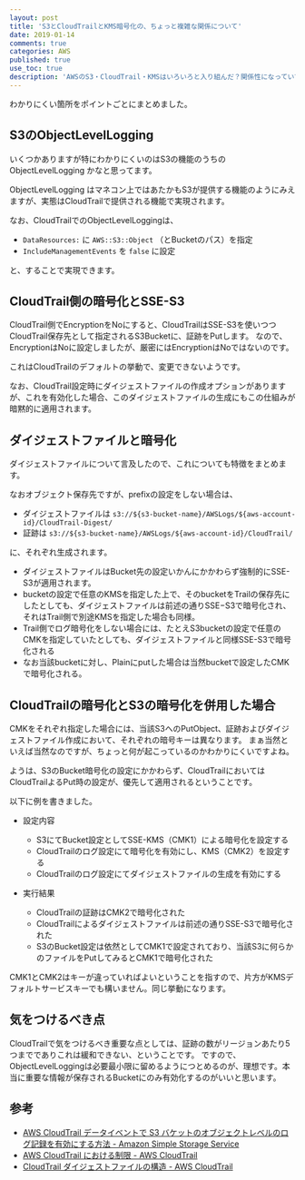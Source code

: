 ```yaml
---
layout: post
title: 'S3とCloudTrailとKMS暗号化の、ちょっと複雑な関係について'
date: 2019-01-14
comments: true
categories: AWS
published: true
use_toc: true
description: 'AWSのS3・CloudTrail・KMSはいろいろと入り組んだ？関係性になっていて、初見でもろもろをすんなり理解することはちょっと難しそうかなと思い、備忘録です。'
---
```


わかりにくい箇所をポイントごとにまとめました。

## S3のObjectLevelLogging

いくつかありますが特にわかりにくいのはS3の機能のうちの ObjectLevelLogging かなと思ってます。

ObjectLevelLogging はマネコン上ではあたかもS3が提供する機能のようにみえますが、実態はCloudTrailで提供される機能で実現されます。

なお、CloudTrailでのObjectLevelLoggingは、

* `DataResources:` に `AWS::S3::Object` （とBucketのパス）を指定
* `IncludeManagementEvents` を `false` に設定

と、することで実現できます。


## CloudTrail側の暗号化とSSE-S3

CloudTrail側でEncryptionをNoにすると、CloudTrailはSSE-S3を使いつつCloudTrail保存先として指定されるS3Bucketに、証跡をPutします。
なので、EncryptionはNoに設定しましたが、厳密にはEncryptionはNoではないのです。

これはCloudTrailのデフォルトの挙動で、変更できないようです。

なお、CloudTrail設定時にダイジェストファイルの作成オプションがありますが、これを有効化した場合、このダイジェストファイルの生成にもこの仕組みが暗黙的に適用されます。

## ダイジェストファイルと暗号化

ダイジェストファイルについて言及したので、これについても特徴をまとめます。

なおオブジェクト保存先ですが、prefixの設定をしない場合は、

* ダイジェストファイルは `s3://${s3-bucket-name}/AWSLogs/${aws-account-id}/CloudTrail-Digest/` 
* 証跡は `s3://${s3-bucket-name}/AWSLogs/${aws-account-id}/CloudTrail/` 

に、それぞれ生成されます。

* ダイジェストファイルはBucket先の設定いかんにかかわらず強制的にSSE-S3が適用されます。
* bucketの設定で任意のKMSを指定した上で、そのbucketをTrailの保存先にしたとしても、ダイジェストファイルは前述の通りSSE−S3で暗号化され、それはTrail側で別途KMSを指定した場合も同様。
* Trail側でログ暗号化をしない場合には、たとえS3bucketの設定で任意のCMKを指定していたとしても、ダイジェストファイルと同様SSE-S3で暗号化される
* なお当該bucketに対し、Plainにputした場合は当然bucketで設定したCMKで暗号化される。

## CloudTrailの暗号化とS3の暗号化を併用した場合

CMKをそれぞれ指定した場合には、当該S3へのPutObject、証跡およびダイジェストファイル作成において、それぞれの暗号キーは異なります。
まぁ当然といえば当然なのですが、ちょっと何が起こっているのかわかりにくいですよね。

ようは、S3のBucket暗号化の設定にかかわらず、CloudTrailにおいてはCloudTrailよるPut時の設定が、優先して適用されるということです。

以下に例を書きました。

* 設定内容
  * S3にてBucket設定としてSSE-KMS（CMK1）による暗号化を設定する
  * CloudTrailのログ設定にて暗号化を有効にし、KMS（CMK2）を設定する
  * CloudTrailのログ設定にてダイジェストファイルの生成を有効にする

* 実行結果
  * CloudTrailの証跡はCMK2で暗号化された
  * CloudTrailによるダイジェストファイルは前述の通りSSE-S3で暗号化された
  * S3のBucket設定は依然としてCMK1で設定されており、当該S3に何らかのファイルをPutしてみるとCMK1で暗号化された

CMK1とCMK2はキーが違っていればよいということを指すので、片方がKMSデフォルトサービスキーでも構いません。同じ挙動になります。

## 気をつけるべき点

CloudTrailで気をつけるべき重要な点としては、証跡の数がリージョンあたり5つまででありこれは緩和できない、ということです。
ですので、ObjectLevelLoggingは必要最小限に留めるようにつとめるのが、理想です。本当に重要な情報が保存されるBucketにのみ有効化するのがいいと思います。

## 参考

* [AWS CloudTrail データイベントで S3 バケットのオブジェクトレベルのログ記録を有効にする方法 - Amazon Simple Storage Service](https://docs.aws.amazon.com/ja_jp/AmazonS3/latest/user-guide/enable-cloudtrail-events.html)
* [AWS CloudTrail における制限 - AWS CloudTrail](https://docs.aws.amazon.com/ja_jp/awscloudtrail/latest/userguide/WhatIsCloudTrail-Limits.html)
* [CloudTrail ダイジェストファイルの構造 - AWS CloudTrail](https://docs.aws.amazon.com/ja_jp/awscloudtrail/latest/userguide/cloudtrail-log-file-validation-digest-file-structure.html)




